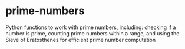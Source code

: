 # prime-numbers
 Python functions to work with prime numbers, including: checking if a number is prime, counting prime numbers within a range, and using the Sieve of Eratosthenes for efficient prime number computation

